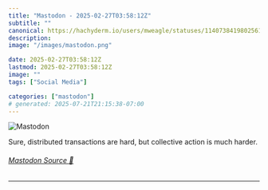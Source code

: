 ```yaml
---
title: "Mastodon - 2025-02-27T03:58:12Z"
subtitle: ""
canonical: https://hachyderm.io/users/mweagle/statuses/114073841980256121
description:
image: "/images/mastodon.png"

date: 2025-02-27T03:58:12Z
lastmod: 2025-02-27T03:58:12Z
image: ""
tags: ["Social Media"]

categories: ["mastodon"]
# generated: 2025-07-21T21:15:38-07:00
---
```

![Mastodon](/images/mastodon.png)

<p>Sure, distributed transactions are hard, but collective action is much harder.</p>


###### [Mastodon Source 🐘](https://hachyderm.io/@mweagle/114073841980256121)

___
